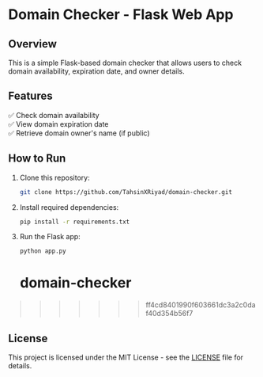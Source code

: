 # Domain Checker - Flask Web App

## Overview
This is a simple Flask-based domain checker that allows users to check domain availability, expiration date, and owner details.

## Features
✅ Check domain availability  
✅ View domain expiration date  
✅ Retrieve domain owner's name (if public)  

## How to Run
1. Clone this repository:
    ```bash
    git clone https://github.com/TahsinXRiyad/domain-checker.git
    ```

2. Install required dependencies:
    ```bash
    pip install -r requirements.txt
    ```

3. Run the Flask app:
    ```bash
    python app.py
    ```

    # domain-checker
>>>>>>> ff4cd8401990f603661dc3a2c0daf40d354b56f7

## License
This project is licensed under the MIT License - see the [LICENSE](LICENSE) file for details.


